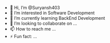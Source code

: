 - 👋 Hi, I’m @Suryansh403
- 👀 I’m interested in Software Development
- 🌱 I’m currently learning BackEnd Development
- 💞️ I’m looking to collaborate on ...
- 📫 How to reach me ...
- ⚡ Fun fact: ...

<!---
Suryansh403/Suryansh403 is a ✨ special ✨ repository because its `README.md` (this file) appears on your GitHub profile.
You can click the Preview link to take a look at your changes.
--->
